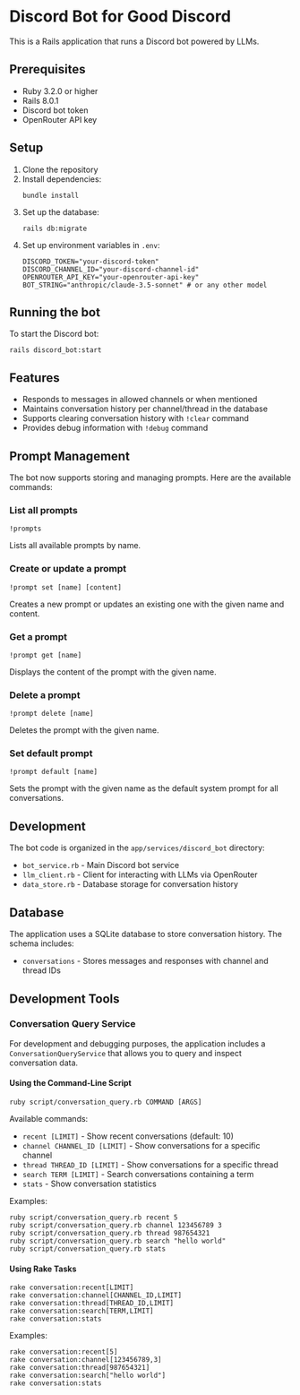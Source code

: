 # Discord Bot for Good Discord

This is a Rails application that runs a Discord bot powered by LLMs.

## Prerequisites

* Ruby 3.2.0 or higher
* Rails 8.0.1
* Discord bot token
* OpenRouter API key

## Setup

1. Clone the repository
2. Install dependencies:
   ```
   bundle install
   ```
3. Set up the database:
   ```
   rails db:migrate
   ```
4. Set up environment variables in `.env`:
   ```
   DISCORD_TOKEN="your-discord-token"
   DISCORD_CHANNEL_ID="your-discord-channel-id"
   OPENROUTER_API_KEY="your-openrouter-api-key"
   BOT_STRING="anthropic/claude-3.5-sonnet" # or any other model
   ```

## Running the bot

To start the Discord bot:

```
rails discord_bot:start
```

## Features

* Responds to messages in allowed channels or when mentioned
* Maintains conversation history per channel/thread in the database
* Supports clearing conversation history with `!clear` command
* Provides debug information with `!debug` command

## Prompt Management

The bot now supports storing and managing prompts. Here are the available commands:

### List all prompts
```
!prompts
```
Lists all available prompts by name.

### Create or update a prompt
```
!prompt set [name] [content]
```
Creates a new prompt or updates an existing one with the given name and content.

### Get a prompt
```
!prompt get [name]
```
Displays the content of the prompt with the given name.

### Delete a prompt
```
!prompt delete [name]
```
Deletes the prompt with the given name.

### Set default prompt
```
!prompt default [name]
```
Sets the prompt with the given name as the default system prompt for all conversations.

## Development

The bot code is organized in the `app/services/discord_bot` directory:

* `bot_service.rb` - Main Discord bot service
* `llm_client.rb` - Client for interacting with LLMs via OpenRouter
* `data_store.rb` - Database storage for conversation history

## Database

The application uses a SQLite database to store conversation history. The schema includes:

* `conversations` - Stores messages and responses with channel and thread IDs

## Development Tools

### Conversation Query Service

For development and debugging purposes, the application includes a `ConversationQueryService` that allows you to query and inspect conversation data.

#### Using the Command-Line Script

```
ruby script/conversation_query.rb COMMAND [ARGS]
```

Available commands:
* `recent [LIMIT]` - Show recent conversations (default: 10)
* `channel CHANNEL_ID [LIMIT]` - Show conversations for a specific channel
* `thread THREAD_ID [LIMIT]` - Show conversations for a specific thread
* `search TERM [LIMIT]` - Search conversations containing a term
* `stats` - Show conversation statistics

Examples:
```
ruby script/conversation_query.rb recent 5
ruby script/conversation_query.rb channel 123456789 3
ruby script/conversation_query.rb thread 987654321
ruby script/conversation_query.rb search "hello world"
ruby script/conversation_query.rb stats
```

#### Using Rake Tasks

```
rake conversation:recent[LIMIT]
rake conversation:channel[CHANNEL_ID,LIMIT]
rake conversation:thread[THREAD_ID,LIMIT]
rake conversation:search[TERM,LIMIT]
rake conversation:stats
```

Examples:
```
rake conversation:recent[5]
rake conversation:channel[123456789,3]
rake conversation:thread[987654321]
rake conversation:search["hello world"]
rake conversation:stats
```
